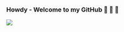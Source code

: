 ### Howdy - Welcome to my GitHub 🤠 🦾 👋

![](https://github-readme-stats.vercel.app/api?username=atnjqt&count_private=true&theme=blue-green&show_icons=true)

<!--
**atnjqt/atnjqt** is a ✨ _special_ ✨ repository because its `README.md` (this file) appears on your GitHub profile.

Here are some ideas to get you started:

- 🔭 I’m currently working on ...
- 🌱 I’m currently learning ...
- 👯 I’m looking to collaborate on ...
- 🤔 I’m looking for help with ...
- 💬 Ask me about ...
- 📫 How to reach me: ...
- 😄 Pronouns: ...
- ⚡ Fun fact: ...
-->
